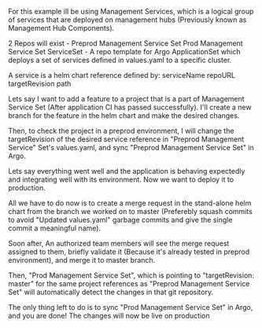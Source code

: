 For this example ill be using Management Services, which is a logical group of services that are deployed on management hubs (Previously known as Management Hub Components).

2 Repos will exist - 
Preprod Management Service Set
Prod Management Service Set
ServiceSet - A repo template for Argo ApplicationSet which deploys a set of services defined in values.yaml to a specific cluster.

A service is a helm chart reference defined by:
serviceName
repoURL
targetRevision
path

Lets say I want to add a feature to a project that is a part of Management Service Set (After application CI has passed successfully).
I'll create a new branch for the feature in the helm chart and make the desired changes.

Then, to check the project in a preprod environment, I will change the targetRevision of the desired service reference in "Preprod Management Service" Set's values.yaml, and sync "Preprod Management Service Set" in Argo. 

Lets say everything went well and the application is behaving expectedly and integrating well with its environment.
Now we want to deploy it to production.

All we have to do now is to create a merge request in the stand-alone helm chart from the branch we worked on to master (Preferebly squash commits to avoid "Updated values.yaml" garbage commits and give the single commit a meaningful name).

Soon after, An authorized team members will see the merge request assigned to them, briefly validate it (Because it's already tested in preprod environment), and merge it to master branch.

Then, "Prod Management Service Set", which is pointing to "targetRevision: master" for the same project references as "Preprod Management Service Set" will automatically detect the changes in that git repository.

The only thing left to do is to sync "Prod Management Service Set" in Argo, and you are done! 
The changes will now be live on production

